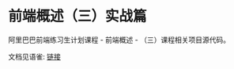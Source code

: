 # 前端概述（三）实战篇

阿里巴巴前端练习生计划课程 - 前端概述 - （三）课程相关项目源代码。

文档见语雀: [链接](https://www.yuque.com/bosn/alifecourse/step-by-step)
